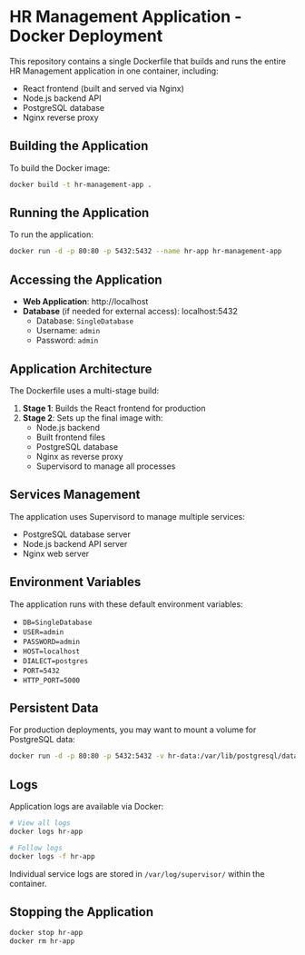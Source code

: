# HR Management Application - Docker Deployment

This repository contains a single Dockerfile that builds and runs the entire HR Management application in one container, including:

- React frontend (built and served via Nginx)
- Node.js backend API
- PostgreSQL database
- Nginx reverse proxy

## Building the Application

To build the Docker image:

```bash
docker build -t hr-management-app .
```

## Running the Application

To run the application:

```bash
docker run -d -p 80:80 -p 5432:5432 --name hr-app hr-management-app
```

## Accessing the Application

- **Web Application**: http://localhost
- **Database** (if needed for external access): localhost:5432
  - Database: `SingleDatabase`
  - Username: `admin`
  - Password: `admin`

## Application Architecture

The Dockerfile uses a multi-stage build:

1. **Stage 1**: Builds the React frontend for production
2. **Stage 2**: Sets up the final image with:
   - Node.js backend
   - Built frontend files
   - PostgreSQL database
   - Nginx as reverse proxy
   - Supervisord to manage all processes

## Services Management

The application uses Supervisord to manage multiple services:
- PostgreSQL database server
- Node.js backend API server
- Nginx web server

## Environment Variables

The application runs with these default environment variables:
- `DB=SingleDatabase`
- `USER=admin`
- `PASSWORD=admin`
- `HOST=localhost`
- `DIALECT=postgres`
- `PORT=5432`
- `HTTP_PORT=5000`

## Persistent Data

For production deployments, you may want to mount a volume for PostgreSQL data:

```bash
docker run -d -p 80:80 -p 5432:5432 -v hr-data:/var/lib/postgresql/data --name hr-app hr-management-app
```

## Logs

Application logs are available via Docker:

```bash
# View all logs
docker logs hr-app

# Follow logs
docker logs -f hr-app
```

Individual service logs are stored in `/var/log/supervisor/` within the container.

## Stopping the Application

```bash
docker stop hr-app
docker rm hr-app
```
